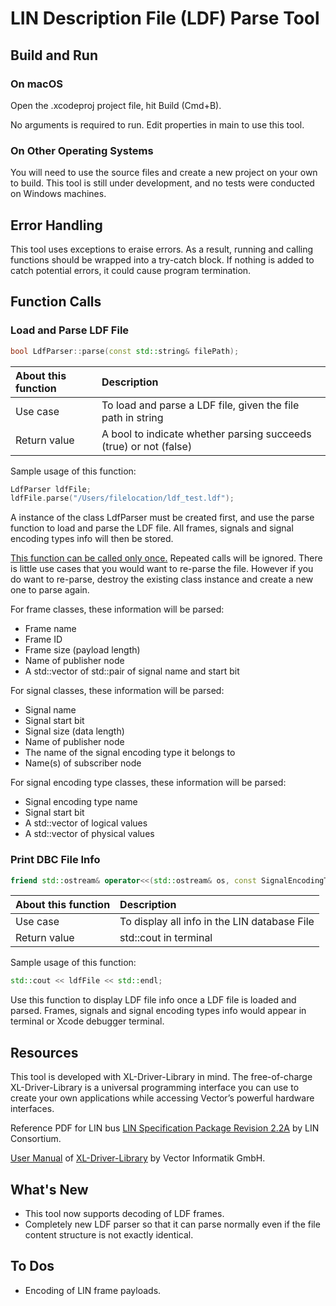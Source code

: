 # LIN Description File (LDF) Parse Tool



## Build and Run

### On macOS

Open the .xcodeproj project file, hit Build (Cmd+B).

No arguments is required to run. Edit properties in main to use this tool.

### On Other Operating Systems

You will need to use the source files and create a new project on your own to build. This tool is still under development, and no tests were conducted on Windows machines.



## Error Handling

This tool uses exceptions to eraise errors. As a result, running and calling functions should be wrapped into a try-catch block. If nothing is added to catch potential errors, it could cause program termination.



## Function Calls

### Load and Parse LDF File

```c++
bool LdfParser::parse(const std::string& filePath);
```

| About this function | Description                                                  |
| :------------------ | :----------------------------------------------------------- |
| Use case            | To load and parse a LDF file, given the file path in string  |
| Return value        | A bool to indicate whether parsing succeeds (true) or not (false) |

Sample usage of this function:

```c++
LdfParser ldfFile;
ldfFile.parse("/Users/filelocation/ldf_test.ldf");
```

A instance of the class LdfParser must be created first, and use the parse function to load and parse the LDF file. All frames, signals and signal encoding types info will then be stored. 

<u>This function can be called only once.</u> Repeated calls will be ignored. There is little use cases that you would want to re-parse the file. However if you do want to re-parse, destroy the existing class instance and create a new one to parse again.

For frame classes, these information will be parsed: 
- Frame name
- Frame ID
- Frame size (payload length)
- Name of publisher node
- A std::vector of std::pair of signal name and start bit

For signal classes, these information will be parsed: 
- Signal name
- Signal start bit
- Signal size (data length)
- Name of publisher node
- The name of the signal encoding type it belongs to
- Name(s) of subscriber node

For signal encoding type classes, these information will be parsed: 

- Signal encoding type name
- Signal start bit
- A std::vector of logical values
- A std::vector of physical values



### Print DBC File Info

```c++
friend std::ostream& operator<<(std::ostream& os, const SignalEncodingType& sigEncodingType);
```

| About this function | Description                                  |
| :------------------ | :------------------------------------------- |
| Use case            | To display all info in the LIN database File |
| Return value        | std::cout in terminal                        |

Sample usage of this function:

```c++
std::cout << ldfFile << std::endl;
```

Use this function to display LDF file info once a LDF file is loaded and parsed. Frames, signals and signal encoding types info would appear in terminal or Xcode debugger terminal.



## Resources

This tool is developed with XL-Driver-Library in mind. The free-of-charge XL-Driver-Library is a universal programming interface you can use to create your own applications while accessing Vector’s powerful hardware interfaces. 

Reference PDF for LIN bus [LIN Specification Package Revision 2.2A](https://cdn.vector.com/cms/content/know-how/lin/LIN-Spec_2.2_Rev_A.PDF) by LIN Consortium.

[User Manual](https://cdn.vector.com/cms/content/products/XL_Driver_Library/Docs/XL_Driver_Library_Manual_EN.pdf) of [XL-Driver-Library](https://www.vector.com/int/en/products/products-a-z/libraries-drivers/xl-driver-library/#) by Vector Informatik GmbH.



## What's New

- This tool now supports decoding of LDF frames.
- Completely new LDF parser so that it can parse normally even if the file content structure is not exactly identical.



## To Dos

- Encoding of LIN frame payloads.
